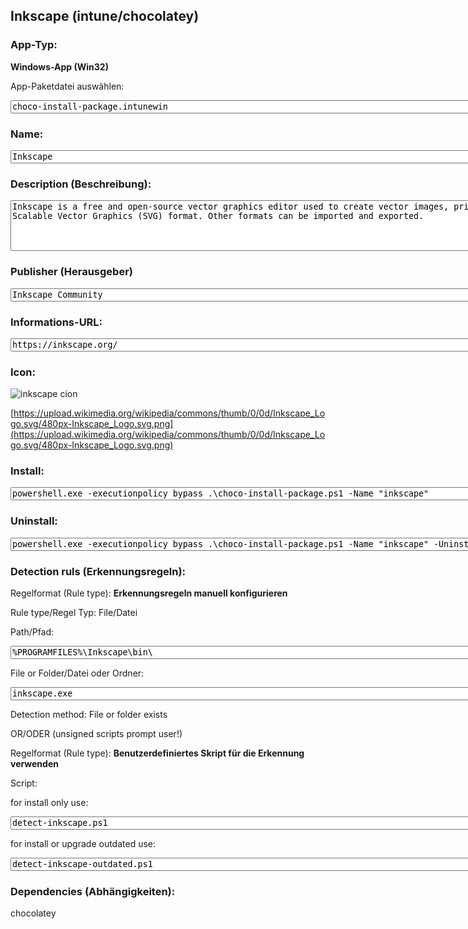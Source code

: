 ## Inkscape (intune/chocolatey)

### App-Typ: 

__Windows-App (Win32)__

App-Paketdatei auswählen:

<textarea name="app"  rows="1" cols="100">
choco-install-package.intunewin</textarea>


### Name:

<textarea name="name"  rows="1" cols="100">
Inkscape</textarea>

### Description (Beschreibung):

<textarea name="description"  rows="5" cols="100">
Inkscape is a free and open-source vector graphics editor used to create vector images, primarily in Scalable Vector Graphics (SVG) format. Other formats can be imported and exported.</textarea>

### Publisher (Herausgeber)

<textarea name="publisher"  rows="1" cols="100">
Inkscape Community</textarea>


### Informations-URL:

<textarea name="ifno"  rows="1" cols="100">
https://inkscape.org/</textarea>

### Icon: 

![inkscape cion](https://upload.wikimedia.org/wikipedia/commons/thumb/0/0d/Inkscape_Logo.svg/120px-Inkscape_Logo.svg.png)

[https://upload.wikimedia.org/wikipedia/commons/thumb/0/0d/Inkscape_Logo.svg/480px-Inkscape_Logo.svg.png](https://upload.wikimedia.org/wikipedia/commons/thumb/0/0d/Inkscape_Logo.svg/480px-Inkscape_Logo.svg.png)

### Install:

<textarea name="install"  rows="1" cols="100">
powershell.exe -executionpolicy bypass .\choco-install-package.ps1 -Name "inkscape"</textarea>


### Uninstall:

<textarea name="uninstall"  rows="1" cols="100">
powershell.exe -executionpolicy bypass .\choco-install-package.ps1 -Name "inkscape" -Uninstall</textarea>


### Detection ruls (Erkennungsregeln):

Regelformat (Rule type): __Erkennungsregeln manuell konfigurieren__

Rule type/Regel Typ: File/Datei

Path/Pfad:

<textarea name="filepath"  rows="1" cols="100">
%PROGRAMFILES%\Inkscape\bin\</textarea>


File or Folder/Datei oder Ordner: 

<textarea name="filename"  rows="1" cols="100">inkscape.exe</textarea>

Detection method: File or folder exists


OR/ODER (unsigned scripts prompt user!)

Regelformat (Rule type): __Benutzerdefiniertes Skript für die Erkennung verwenden__

Script:

for install only use:

<textarea name="detectionscript"  rows="1" cols="100">
detect-inkscape.ps1</textarea>

for install or upgrade outdated use:

<textarea name="detectionscript2"  rows="1" cols="100">
detect-inkscape-outdated.ps1</textarea>

### Dependencies (Abhängigkeiten):

chocolatey